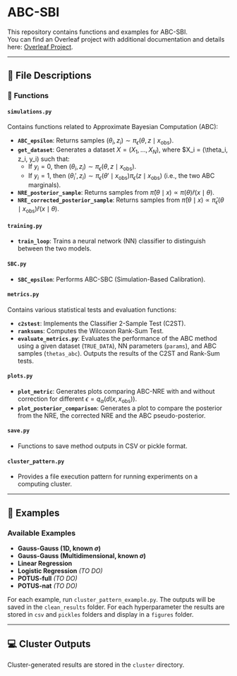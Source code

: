 # ABC-SBI

This repository contains functions and examples for ABC-SBI.  
You can find an Overleaf project with additional documentation and details here: [Overleaf Project](https://www.overleaf.com/project/65fd81d35ac3b80aa8db4607).

---

## 📂 File Descriptions  

### 🔧 **Functions**  

#### `simulations.py`  
Contains functions related to Approximate Bayesian Computation (ABC):  
- **`ABC_epsilon`**: Returns samples $(\theta_i, z_i) \sim \pi_\epsilon(\theta, z \mid x_{\text{obs}})$.  
- **`get_dataset`**: Generates a dataset $X = (X_1, \dots, X_N)$, where $X_i = (\theta_i, z_i, y_i) such that:
  - If $y_i = 0$, then $(\theta_i, z_i) \sim \pi_\epsilon(\theta, z \mid x_{\text{obs}})$.  
  - If $y_i = 1$, then $(\theta_i', z_i) \sim \pi_\epsilon(\theta' \mid x_{\text{obs}}) \pi_\epsilon(z \mid x_{\text{obs}})$ (i.e., the two ABC marginals).  
- **`NRE_posterior_sample`**: Returns samples from $\hat{\pi}(\theta \mid x) \propto \pi(\theta) \hat{r}(x \mid \theta)$.  
- **`NRE_corrected_posterior_sample`**: Returns samples from $\hat{\pi}(\theta \mid x) \propto \hat \pi_\epsilon(\theta \mid x_{\text{obs}})\hat{r}(x \mid \theta)$.  

#### `training.py`  
- **`train_loop`**: Trains a neural network (NN) classifier to distinguish between the two models.  

#### `SBC.py`  
- **`SBC_epsilon`**: Performs ABC-SBC (Simulation-Based Calibration).  

#### `metrics.py`  
Contains various statistical tests and evaluation functions:  
- **`c2stest`**: Implements the Classifier 2-Sample Test (C2ST).  
- **`ranksums`**: Computes the Wilcoxon Rank-Sum Test.  
- **`evaluate_metrics.py`**: Evaluates the performance of the ABC method using a given dataset (`TRUE_DATA`), NN parameters (`params`), and ABC samples (`thetas_abc`). Outputs the results of the C2ST and Rank-Sum tests.  

#### `plots.py`  
- **`plot_metric`**: Generates plots comparing ABC-NRE with and without correction for different $\epsilon = q_\alpha (d(x, x_{\text{obs}}))$.
- **`plot_posterior_comparison`**: Generates a plot to compare the posterior from the NRE, the corrected NRE and the ABC pseudo-posterior.

#### `save.py`  
- Functions to save method outputs in CSV or pickle format.  

#### `cluster_pattern.py`  
- Provides a file execution pattern for running experiments on a computing cluster.  

---

## 📝 **Examples**  

### Available Examples  
- **Gauss-Gauss (1D, known $\sigma$)**  
- **Gauss-Gauss (Multidimensional, known $\sigma$)**  
- **Linear Regression**  
- **Logistic Regression** *(TO DO)*  
- **POTUS-full** *(TO DO)*  
- **POTUS-nat** *(TO DO)*  

For each example, run `cluster_pattern_example.py`. The outputs will be saved in the `clean_results` folder. For each hyperparameter the results are stored in `csv` and `pickles` folders and display in a `figures` folder. 

---

## 💻 **Cluster Outputs**  
Cluster-generated results are stored in the `cluster` directory.  
